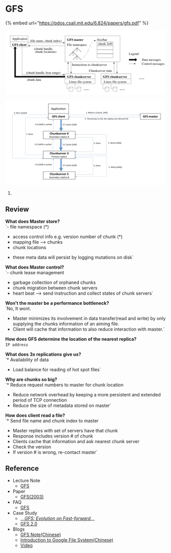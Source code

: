 # GFS

{% embed url="https://pdos.csail.mit.edu/6.824/papers/gfs.pdf" %}

![Figure 1: GFS Architecture](../.gitbook/assets/image%20%2816%29.png)

![Figure 2: GFS Control Flow](../.gitbook/assets/image%20%284%29.png)

1. 
## Review

**What does Master store?**  
`- file namespace (*)  
- access control info e.g. version number of chunk (*)  
- mapping file --> chunks  
- chunk locations  
* these meta data will persist by logging mutations on disk`

**What does Master control?**  
`- chunk lease management  
- garbage collection of orphaned chunks  
- chunk migration between chunk servers  
- heart beat --> send instruction and collect states of chunk servers`

**Won't the master be a performance bottleneck?**  
`No, It wont.  
* Master minimizes its involvement in data transfer(read and write) by only supplying the chunks information of an aiming file.  
* Client will cache that information to also reduce interaction with master.`

**How does GFS determine the location of the nearest replica?**  
`IP address`

**What does 3x replications give us?**   
`* Availability of data  
* Load balance for reading of hot spot files`

**Why are chunks so big?**  
`* Reduce request numbers to master for chunk location  
* Reduce network overhead by keeping a more persistent and extended period of TCP connection  
* Reduce the size of metadata stored on master`

**How does client read a file?**  
`* Send file name and chunk index to master  
* Master replies with set of servers have that chunk  
* Response includes version # of chunk  
* Clients cache that information and ask nearest chunk server  
* Check the version  
* If version # is wrong, re-contact master`  






 

## Reference

* Lecture Note
  * [GFS](https://pdos.csail.mit.edu/6.824/notes/l-gfs-short.txt)
* Paper
  * [GFS\(2003\)](https://pdos.csail.mit.edu/6.824/papers/gfs.pdf)
* FAQ
  * [GFS](https://pdos.csail.mit.edu/6.824/papers/gfs-faq.txt)
* Case Study 
  * \_\_[_GFS: Evolution on Fast-forward_](https://queue.acm.org/detail.cfm?id=1594206)\_\_
  * [GFS 2.0](http://highscalability.com/blog/2010/9/11/googles-colossus-makes-search-real-time-by-dumping-mapreduce.html)
* Blogs
  * [GFS Note\(Chinese\)](https://www.jianshu.com/p/e9a477ee27c1)
  * [Introduction to Google File System\(Chinese\)](http://blog.bittiger.io/post174/)
  * [Video](https://www.youtube.com/watch?v=WLad7CCexo8)



